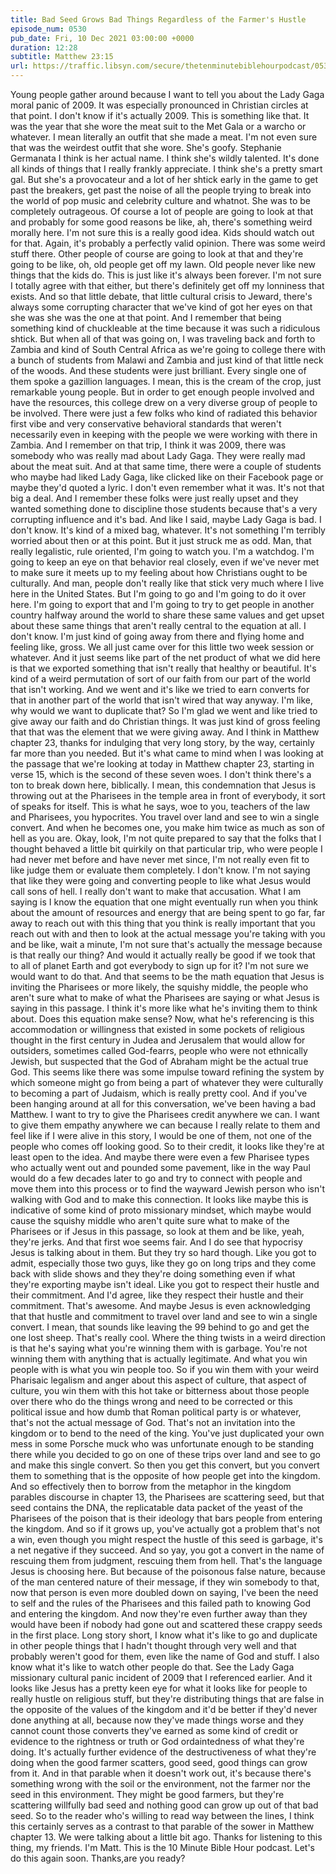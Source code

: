 ```yaml
---
title: Bad Seed Grows Bad Things Regardless of the Farmer's Hustle
episode_num: 0530
pub_date: Fri, 10 Dec 2021 03:00:00 +0000
duration: 12:28
subtitle: Matthew 23:15
url: https://traffic.libsyn.com/secure/thetenminutebiblehourpodcast/0530_-_Bad_Seed_Grows_Bad_Things_Regardless_of_the_Farmers_Hustle.mp3
---
```


 Young people gather around because I want to tell you about the Lady Gaga moral panic of 2009. It was especially pronounced in Christian circles at that point. I don't know if it's actually 2009. This is something like that. It was the year that she wore the meat suit to the Met Gala or a warcho or whatever. I mean literally an outfit that she made a meat. I'm not even sure that was the weirdest outfit that she wore. She's goofy. Stephanie Germanata I think is her actual name. I think she's wildly talented. It's done all kinds of things that I really frankly appreciate. I think she's a pretty smart gal. But she's a provocateur and a lot of her shtick early in the game to get past the breakers, get past the noise of all the people trying to break into the world of pop music and celebrity culture and whatnot. She was to be completely outrageous. Of course a lot of people are going to look at that and probably for some good reasons be like, ah, there's something weird morally here. I'm not sure this is a really good idea. Kids should watch out for that. Again, it's probably a perfectly valid opinion. There was some weird stuff there. Other people of course are going to look at that and they're going to be like, oh, old people get off my lawn. Old people never like new things that the kids do. This is just like it's always been forever. I'm not sure I totally agree with that either, but there's definitely get off my lonniness that exists. And so that little debate, that little cultural crisis to Jeward, there's always some corrupting character that we've kind of got her eyes on that she was she was the one at that point. And I remember that being something kind of chuckleable at the time because it was such a ridiculous shtick. But when all of that was going on, I was traveling back and forth to Zambia and kind of South Central Africa as we're going to college there with a bunch of students from Malawi and Zambia and just kind of that little neck of the woods. And these students were just brilliant. Every single one of them spoke a gazillion languages. I mean, this is the cream of the crop, just remarkable young people. But in order to get enough people involved and have the resources, this college drew on a very diverse group of people to be involved. There were just a few folks who kind of radiated this behavior first vibe and very conservative behavioral standards that weren't necessarily even in keeping with the people we were working with there in Zambia. And I remember on that trip, I think it was 2009, there was somebody who was really mad about Lady Gaga. They were really mad about the meat suit. And at that same time, there were a couple of students who maybe had liked Lady Gaga, like clicked like on their Facebook page or maybe they'd quoted a lyric. I don't even remember what it was. It's not that big a deal. And I remember these folks were just really upset and they wanted something done to discipline those students because that's a very corrupting influence and it's bad. And like I said, maybe Lady Gaga is bad. I don't know. It's kind of a mixed bag, whatever. It's not something I'm terribly worried about then or at this point. But it just struck me as odd. Man, that really legalistic, rule oriented, I'm going to watch you. I'm a watchdog. I'm going to keep an eye on that behavior real closely, even if we've never met to make sure it meets up to my feeling about how Christians ought to be culturally. And man, people don't really like that stick very much where I live here in the United States. But I'm going to go and I'm going to do it over here. I'm going to export that and I'm going to try to get people in another country halfway around the world to share these same values and get upset about these same things that aren't really central to the equation at all. I don't know. I'm just kind of going away from there and flying home and feeling like, gross. We all just came over for this little two week session or whatever. And it just seems like part of the net product of what we did here is that we exported something that isn't really that healthy or beautiful. It's kind of a weird permutation of sort of our faith from our part of the world that isn't working. And we went and it's like we tried to earn converts for that in another part of the world that isn't wired that way anyway. I'm like, why would we want to duplicate that? So I'm glad we went and like tried to give away our faith and do Christian things. It was just kind of gross feeling that that was the element that we were giving away. And I think in Matthew chapter 23, thanks for indulging that very long story, by the way, certainly far more than you needed. But it's what came to mind when I was looking at the passage that we're looking at today in Matthew chapter 23, starting in verse 15, which is the second of these seven woes. I don't think there's a ton to break down here, biblically. I mean, this condemnation that Jesus is throwing out at the Pharisees in the temple area in front of everybody, it sort of speaks for itself. This is what he says, woe to you, teachers of the law and Pharisees, you hypocrites. You travel over land and see to win a single convert. And when he becomes one, you make him twice as much as son of hell as you are. Okay, look, I'm not quite prepared to say that the folks that I thought behaved a little bit quirkily on that particular trip, who were people I had never met before and have never met since, I'm not really even fit to like judge them or evaluate them completely. I don't know. I'm not saying that like they were going and converting people to like what Jesus would call sons of hell. I really don't want to make that accusation. What I am saying is I know the equation that one might eventually run when you think about the amount of resources and energy that are being spent to go far, far away to reach out with this thing that you think is really important that you reach out with and then to look at the actual message you're taking with you and be like, wait a minute, I'm not sure that's actually the message because is that really our thing? And would it actually really be good if we took that to all of planet Earth and got everybody to sign up for it? I'm not sure we would want to do that. And that seems to be the math equation that Jesus is inviting the Pharisees or more likely, the squishy middle, the people who aren't sure what to make of what the Pharisees are saying or what Jesus is saying in this passage. I think it's more like what he's inviting them to think about. Does this equation make sense? Now, what he's referencing is this accommodation or willingness that existed in some pockets of religious thought in the first century in Judea and Jerusalem that would allow for outsiders, sometimes called God-fearrs, people who were not ethnically Jewish, but suspected that the God of Abraham might be the actual true God. This seems like there was some impulse toward refining the system by which someone might go from being a part of whatever they were culturally to becoming a part of Judaism, which is really pretty cool. And if you've been hanging around at all for this conversation, we've been having a bad Matthew. I want to try to give the Pharisees credit anywhere we can. I want to give them empathy anywhere we can because I really relate to them and feel like if I were alive in this story, I would be one of them, not one of the people who comes off looking good. So to their credit, it looks like they're at least open to the idea. And maybe there were even a few Pharisee types who actually went out and pounded some pavement, like in the way Paul would do a few decades later to go and try to connect with people and move them into this process or to find the wayward Jewish person who isn't walking with God and to make this connection. It looks like maybe this is indicative of some kind of proto missionary mindset, which maybe would cause the squishy middle who aren't quite sure what to make of the Pharisees or if Jesus in this passage, so look at them and be like, yeah, they're jerks. And that first woe seems fair. And I do see that hypocrisy Jesus is talking about in them. But they try so hard though. Like you got to admit, especially those two guys, like they go on long trips and they come back with slide shows and they they're doing something even if what they're exporting maybe isn't ideal. Like you got to respect their hustle and their commitment. And I'd agree, like they respect their hustle and their commitment. That's awesome. And maybe Jesus is even acknowledging that that hustle and commitment to travel over land and see to win a single convert. I mean, that sounds like leaving the 99 behind to go and get the one lost sheep. That's really cool. Where the thing twists in a weird direction is that he's saying what you're winning them with is garbage. You're not winning them with anything that is actually legitimate. And what you win people with is what you win people too. So if you win them with your weird Pharisaic legalism and anger about this aspect of culture, that aspect of culture, you win them with this hot take or bitterness about those people over there who do the things wrong and need to be corrected or this political issue and how dumb that Roman political party is or whatever, that's not the actual message of God. That's not an invitation into the kingdom or to bend to the need of the king. You've just duplicated your own mess in some Porsche muck who was unfortunate enough to be standing there while you decided to go on one of these trips over land and see to go and make this single convert. So then you get this convert, but you convert them to something that is the opposite of how people get into the kingdom. And so effectively then to borrow from the metaphor in the kingdom parables discourse in chapter 13, the Pharisees are scattering seed, but that seed contains the DNA, the replicatable data packet of the yeast of the Pharisees of the poison that is their ideology that bars people from entering the kingdom. And so if it grows up, you've actually got a problem that's not a win, even though you might respect the hustle of this seed is garbage, it's a net negative if they succeed. And so yay, you got a convert in the name of rescuing them from judgment, rescuing them from hell. That's the language Jesus is choosing here. But because of the poisonous false nature, because of the man centered nature of their message, if they win somebody to that, now that person is even more doubled down on saying, I've been the need to self and the rules of the Pharisees and this failed path to knowing God and entering the kingdom. And now they're even further away than they would have been if nobody had gone out and scattered these crappy seeds in the first place. Long story short, I know what it's like to go and duplicate in other people things that I hadn't thought through very well and that probably weren't good for them, even like the name of God and stuff. I also know what it's like to watch other people do that. See the Lady Gaga missionary cultural panic incident of 2009 that I referenced earlier. And it looks like Jesus has a pretty keen eye for what it looks like for people to really hustle on religious stuff, but they're distributing things that are false in the opposite of the values of the kingdom and it'd be better if they'd never done anything at all, because now they've made things worse and they cannot count those converts they've earned as some kind of credit or evidence to the rightness or truth or God ordaintedness of what they're doing. It's actually further evidence of the destructiveness of what they're doing when the good farmer scatters, good seed, good things can grow from it. And in that parable when it doesn't work out, it's because there's something wrong with the soil or the environment, not the farmer nor the seed in this environment. They might be good farmers, but they're scattering willfully bad seed and nothing good can grow up out of that bad seed. So to the reader who's willing to read way between the lines, I think this certainly serves as a contrast to that parable of the sower in Matthew chapter 13. We were talking about a little bit ago. Thanks for listening to this thing, my friends. I'm Matt. This is the 10 Minute Bible Hour podcast. Let's do this again soon. Thanks,are you ready?